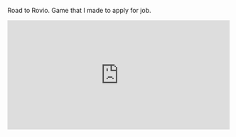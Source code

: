 Road to Rovio.
Game that I made to apply for job.

<iframe src="https://widgets.gamejolt.com/package/v1?key=7RWi5fFU" frameborder="0" width="500" height="245"></iframe>
